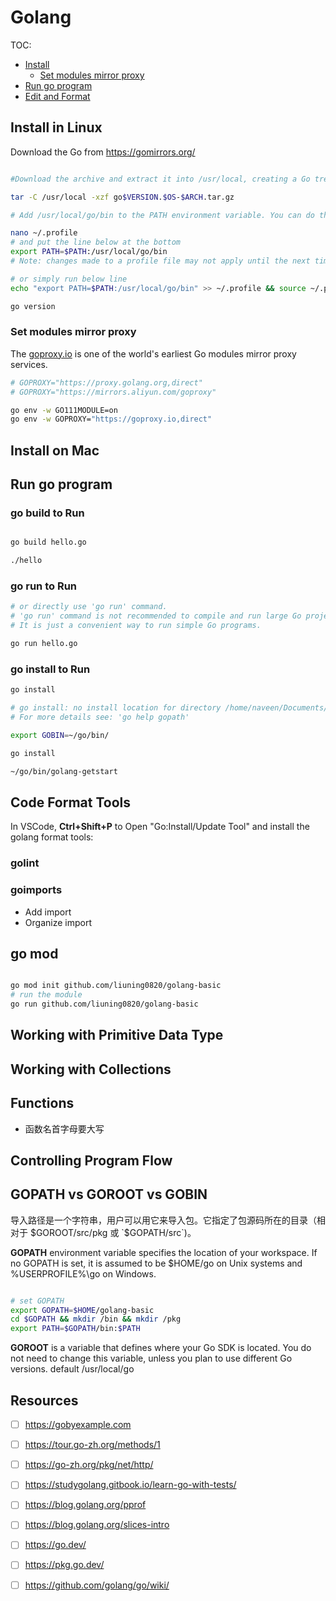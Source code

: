 # Golang

TOC:

- [Install](#install-in-linux)
  - [Set modules mirror proxy](#set-modules-mirror-proxy)
- [Run go program](#run-go-program)
- [Edit and Format](#code-format-tools)

## Install in Linux

Download the Go from <https://gomirrors.org/>

```sh

#Download the archive and extract it into /usr/local, creating a Go tree in /usr/local/go. For example:

tar -C /usr/local -xzf go$VERSION.$OS-$ARCH.tar.gz

# Add /usr/local/go/bin to the PATH environment variable. You can do this by adding this line to your /etc/profile (for a system-wide installation) or $HOME/.profile:

nano ~/.profile
# and put the line below at the bottom
export PATH=$PATH:/usr/local/go/bin
# Note: changes made to a profile file may not apply until the next time you log into your computer. To apply the changes immediately, just run the shell commands directly or execute them from the profile using a command such as source $HOME/.profile.

# or simply run below line
echo "export PATH=$PATH:/usr/local/go/bin" >> ~/.profile && source ~/.profile

go version

```

### Set modules mirror proxy

The [goproxy.io](https://goproxy.io/) is one of the world's earliest Go modules mirror proxy services.

```sh
# GOPROXY="https://proxy.golang.org,direct"
# GOPROXY="https://mirrors.aliyun.com/goproxy"

go env -w GO111MODULE=on
go env -w GOPROXY="https://goproxy.io,direct"

```

## Install on Mac

## Run go program

### go build to Run

```sh

go build hello.go

./hello


```

### go run to Run

```sh
# or directly use 'go run' command.
# 'go run' command is not recommended to compile and run large Go projects.
# It is just a convenient way to run simple Go programs.

go run hello.go 

```

### go install to Run

```sh
go install  

# go install: no install location for directory /home/naveen/Documents/learngo outside GOPATH  
# For more details see: 'go help gopath'

export GOBIN=~/go/bin/

go install

~/go/bin/golang-getstart

```


## Code Format Tools

In VSCode, **Ctrl+Shift+P** to Open "Go:Install/Update Tool" and install the golang format tools:

### golint
### goimports

- Add import
- Organize import 

## go mod

```sh

go mod init github.com/liuning0820/golang-basic
# run the module
go run github.com/liuning0820/golang-basic

```


## Working with Primitive Data Type

## Working with Collections

## Functions

- 函数名首字母要大写

## Controlling Program Flow

## GOPATH vs GOROOT vs GOBIN

导入路径是一个字符串，用户可以用它来导入包。它指定了包源码所在的目录（相对于 $GOROOT/src/pkg 或 `$GOPATH/src`)。

**GOPATH** environment variable specifies the location of your workspace.
If no GOPATH is set, it is assumed to be $HOME/go on Unix systems and %USERPROFILE%\go on Windows.

```sh

# set GOPATH
export GOPATH=$HOME/golang-basic
cd $GOPATH && mkdir /bin && mkdir /pkg
export PATH=$GOPATH/bin:$PATH

```

**GOROOT** is a variable that defines where your Go SDK is located. You do not need to change this variable, unless you plan to use different Go versions. default /usr/local/go




## Resources

- [ ] <https://gobyexample.com>

- [ ] https://tour.go-zh.org/methods/1

- [ ] https://go-zh.org/pkg/net/http/

- [ ] <https://studygolang.gitbook.io/learn-go-with-tests/>

- [ ] <https://blog.golang.org/pprof>
- [ ] <https://blog.golang.org/slices-intro>

- [ ] <https://go.dev/>

- [ ] <https://pkg.go.dev/>

- [ ] <https://github.com/golang/go/wiki/>
